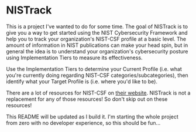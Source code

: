 # NISTrack
This is a project I've wanted to do for some time. The goal of NISTrack is to give you a way to get started using the NIST Cybersecurity Framework and help you to track your organization's NIST-CSF profile at a basic level. The amount of information in NIST publications can make your head spin, but in general the idea is to understand your organization's cybersecurity posture using Implementation Tiers to measure its effectiveness.

Use the Implementation Tiers to determine your Current Profile (i.e. what you're currently doing regarding NIST-CSF categories/subcategories), then identify what your Target Profile is (i.e. where you'd like to be).

There are a lot of resources for NIST-CSF on [their website](https://nist.gov/cyberframework). NISTrack is not a replacement for any of those resources! So don't skip out on these resources!

This README will be updated as I build it. I'm starting the whole project from zero with no developer experience, so this should be fun...
